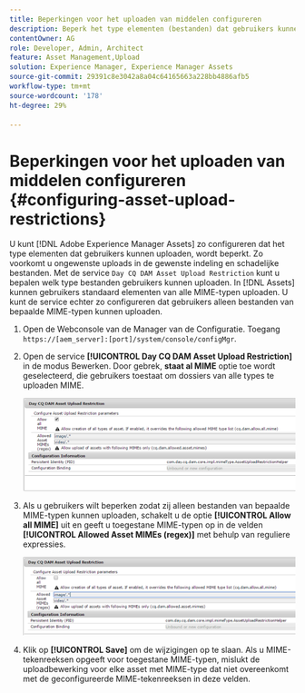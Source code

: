 ```yaml
---
title: Beperkingen voor het uploaden van middelen configureren
description: Beperk het type elementen (bestanden) dat gebruikers kunnen uploaden
contentOwner: AG
role: Developer, Admin, Architect
feature: Asset Management,Upload
solution: Experience Manager, Experience Manager Assets
source-git-commit: 29391c8e3042a8a04c64165663a228bb4886afb5
workflow-type: tm+mt
source-wordcount: '178'
ht-degree: 29%

---
```


# Beperkingen voor het uploaden van middelen configureren {#configuring-asset-upload-restrictions}

U kunt [!DNL Adobe Experience Manager Assets] zo configureren dat het type elementen dat gebruikers kunnen uploaden, wordt beperkt. Zo voorkomt u ongewenste uploads in de gewenste indeling en schadelijke bestanden. Met de service `Day CQ DAM Asset Upload Restriction` kunt u bepalen welk type bestanden gebruikers kunnen uploaden. In [!DNL Assets] kunnen gebruikers standaard elementen van alle MIME-typen uploaden. U kunt de service echter zo configureren dat gebruikers alleen bestanden van bepaalde MIME-typen kunnen uploaden.

1. Open de Webconsole van de Manager van de Configuratie. Toegang `https://[aem_server]:[port]/system/console/configMgr`.
1. Open de service **[!UICONTROL Day CQ DAM Asset Upload Restriction]** in de modus Bewerken. Door gebrek, **staat al MIME** optie toe wordt geselecteerd, die gebruikers toestaat om dossiers van alle types te uploaden MIME.

   ![ chlimage_1-378 ](assets/chlimage_1-378.png)

1. Als u gebruikers wilt beperken zodat zij alleen bestanden van bepaalde MIME-typen kunnen uploaden, schakelt u de optie **[!UICONTROL Allow all MIME]** uit en geeft u toegestane MIME-typen op in de velden **[!UICONTROL Allowed Asset MIMEs (regex)]** met behulp van reguliere expressies.

   ![ chlimage_1-379 ](assets/chlimage_1-379.png)

1. Klik op **[!UICONTROL Save]** om de wijzigingen op te slaan. Als u MIME-tekenreeksen opgeeft voor toegestane MIME-typen, mislukt de uploadbewerking voor elke asset met MIME-type dat niet overeenkomt met de geconfigureerde MIME-tekenreeksen in deze velden.
